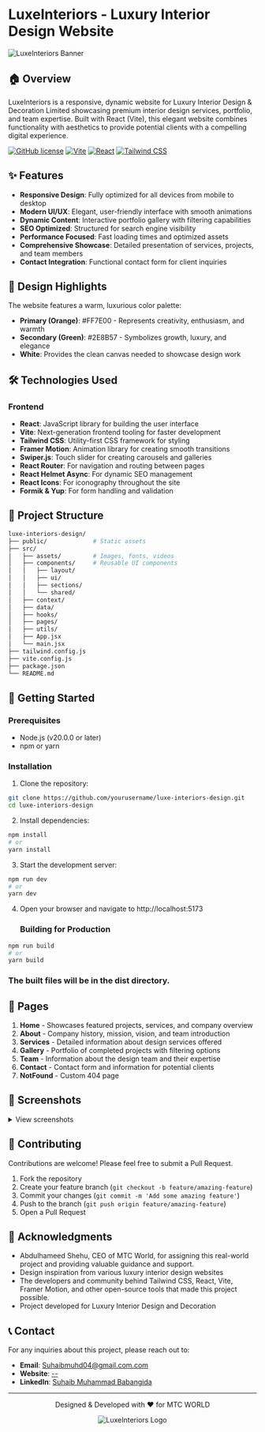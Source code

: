 # LuxeInteriors - Luxury Interior Design Website

![LuxeInteriors Banner](https://via.placeholder.com/1200x300/FF7E00/FFFFFF?text=LuxeInteriors)

## 🏠 Overview

LuxeInteriors is a responsive, dynamic website for Luxury Interior Design & Decoration Limited showcasing premium interior design services, portfolio, and team expertise. Built with React (Vite), this elegant website combines functionality with aesthetics to provide potential clients with a compelling digital experience.

[![GitHub license](https://img.shields.io/badge/license-MIT-blue.svg)](LICENSE)
[![Vite](https://img.shields.io/badge/Vite-4.5.0-646CFF.svg)](https://vitejs.dev/)
[![React](https://img.shields.io/badge/React-19.0.0-61DAFB.svg)](https://reactjs.org/)
[![Tailwind CSS](https://img.shields.io/badge/Tailwind_CSS-3.4.0-38B2AC.svg)](https://tailwindcss.com/)

## ✨ Features

- **Responsive Design**: Fully optimized for all devices from mobile to desktop
- **Modern UI/UX**: Elegant, user-friendly interface with smooth animations
- **Dynamic Content**: Interactive portfolio gallery with filtering capabilities
- **SEO Optimized**: Structured for search engine visibility
- **Performance Focused**: Fast loading times and optimized assets
- **Comprehensive Showcase**: Detailed presentation of services, projects, and team members
- **Contact Integration**: Functional contact form for client inquiries

## 🎨 Design Highlights

The website features a warm, luxurious color palette:
- **Primary (Orange)**: #FF7E00 - Represents creativity, enthusiasm, and warmth
- **Secondary (Green)**: #2E8B57 - Symbolizes growth, luxury, and elegance
- **White**: Provides the clean canvas needed to showcase design work

## 🛠️ Technologies Used

### Frontend
- **React**: JavaScript library for building the user interface
- **Vite**: Next-generation frontend tooling for faster development
- **Tailwind CSS**: Utility-first CSS framework for styling
- **Framer Motion**: Animation library for creating smooth transitions
- **Swiper.js**: Touch slider for creating carousels and galleries
- **React Router**: For navigation and routing between pages
- **React Helmet Async**: For dynamic SEO management
- **React Icons**: For iconography throughout the site
- **Formik & Yup**: For form handling and validation

## 📂 Project Structure

```bash
luxe-interiors-design/
├── public/             # Static assets
├── src/
│   ├── assets/         # Images, fonts, videos
│   ├── components/     # Reusable UI components
│   │   ├── layout/
│   │   ├── ui/
│   │   ├── sections/
│   │   └── shared/
│   ├── context/
│   ├── data/
│   ├── hooks/
│   ├── pages/
│   ├── utils/
│   ├── App.jsx
│   └── main.jsx
├── tailwind.config.js
├── vite.config.js
├── package.json
└── README.md
```



## 🚀 Getting Started

### Prerequisites

- Node.js (v20.0.0 or later)
- npm or yarn

### Installation

1. Clone the repository:
```bash
git clone https://github.com/yourusername/luxe-interiors-design.git
cd luxe-interiors-design
```
2. Install dependencies:
``` bash
npm install
# or
yarn install
```
3. Start the development server:
```bash
npm run dev
# or
yarn dev
 ```
4. Open your browser and navigate to http://localhost:5173
   
   ### Building for Production
```bash
npm run build
# or
yarn build
```
### The built files will be in the dist directory.


## 📱 Pages

1. **Home** - Showcases featured projects, services, and company overview
2. **About** - Company history, mission, vision, and team introduction
3. **Services** - Detailed information about design services offered
4. **Gallery** - Portfolio of completed projects with filtering options
5. **Team** - Information about the design team and their expertise
6. **Contact** - Contact form and information for potential clients
7. **NotFound** - Custom 404 page

## 📸 Screenshots

<details>
<summary>View screenshots</summary>

![Home Page](https://via.placeholder.com/800x450/FF7E00/FFFFFF?text=Home+Page)
![About Page](https://via.placeholder.com/800x450/2E8B57/FFFFFF?text=About+Page)
![Services Page](https://via.placeholder.com/800x450/FF7E00/FFFFFF?text=Services+Page)
![Gallery Page](https://via.placeholder.com/800x450/2E8B57/FFFFFF?text=Gallery+Page)
![Team Page](https://via.placeholder.com/800x450/FF7E00/FFFFFF?text=Team+Page)
![Contact Page](https://via.placeholder.com/800x450/2E8B57/FFFFFF?text=Contact+Page)

</details>

## 🤝 Contributing

Contributions are welcome! Please feel free to submit a Pull Request.

1. Fork the repository
2. Create your feature branch (`git checkout -b feature/amazing-feature`)
3. Commit your changes (`git commit -m 'Add some amazing feature'`)
4. Push to the branch (`git push origin feature/amazing-feature`)
5. Open a Pull Request
   
## 👏 Acknowledgments

- Abdulhameed Shehu, CEO of MTC World, for assigning this real-world project and providing valuable guidance and support.
- Design inspiration from various luxury interior design websites
- The developers and community behind Tailwind CSS, React, Vite, Framer Motion, and other open-source tools that made this project possible.
- Project developed for Luxury Interior Design and Decoration


## 📞 Contact

For any inquiries about this project, please reach out to:

- **Email**: [Suhaibmuhd04@gmail.com.com](mailto:suhaibmuhd04@gmail.com)
- **Website**: [-- ](https://yourwebsite.com)
- **LinkedIn**: [Suhaib Muhammad Babangida](https://linkedin.com/in/suhaibmuhammadbabangida)

---

<p align="center">
  Designed & Developed with ❤️ for MTC WORLD
</p>

<p align="center">
  <img src="https://via.placeholder.com/150/FF7E00/FFFFFF?text=LID" alt="LuxeInteriors Logo">
</p>
